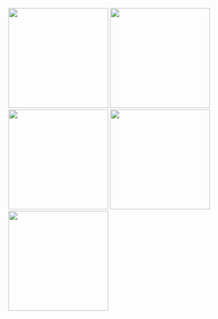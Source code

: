 <p float="left">
  <img src="https://github.com/user-attachments/assets/02a0c7ae-0955-45e3-8b37-889024555c2f" width="200"/>
  <img src="https://github.com/user-attachments/assets/6544dba3-f51a-4cd1-ae8e-c0dc88e43926" width="200"/>
  <img src="https://github.com/user-attachments/assets/a5ef6c4d-77f3-4ef4-8363-c5207995f6a3" width="200"/>
  <img src="https://github.com/user-attachments/assets/2e210923-4f76-4b3c-95b8-ebd4c493f426" width="200"/>
  <img src="https://github.com/user-attachments/assets/ed36d1af-4b52-4291-9c46-d94bf85a2342" width="200"/>
</p>
